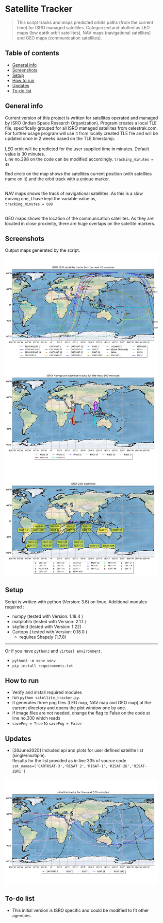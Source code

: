 # Satellite Tracker
> This script tracks and maps predicted orbits paths (from the current time) for ISRO managed satellites. Categorized and plotted as LEO maps (low earth orbit satellites), NAV maps (navigational satellites) and GEO maps (communication satellites).    


## Table of contents
* [General info](#general-info)
* [Screenshots](#screenshots)
* [Setup](#setup)
* [How to run ](#how)
* [Updates](#updates)
* [To-do list](#to-do)

## General info
Current version of this project is written for satellites operated and managed by ISRO (Indian Space Research Organization). Program creates a local TLE file, specifically grouped for all ISRO managed satellites from celestrak.com. For further usage program will use it from locally created TLE file and will be updated once in 2 weeks based on the TLE timestamp.   
&nbsp;   
LEO orbit will be predicted for the user supplied time in minutes. Default value is 30 minutes.    
Line no.298 on the code can be modified accordingly.
`tracking_minutes = 45`   

Red circle on the map shows the satellites current position (with satellites name on it) and the orbit track with a unique marker.   

&nbsp;   
NAV maps shows the track of navigational satellites. As this is a slow moving one, I have kept the variable value as,    
`tracking_minutes = 600`   

&nbsp;   
GEO maps shows the location of the communication satellites. As they are located in close proximity, there are huge overlaps on the satellite markers.    

## Screenshots
Output maps generated by the script.    
![results](./img/leo_tracking.png)   
![results](./img/nav_tracking.png) 
![results](./img/geo_tracking.png)
## Setup
Script is written with python (Version: 3.6) on linux. Additional modules required :   

* numpy  (tested with Version: 1.18.4 )
* matplotlib  (tested with Version: 2.1.1 )
* skyfield (tested with Version: 1.22)
* Cartopy ( tested with Version: 0.18.0 )
    * requires Shapely (1.7.0)

---
Or if you have `python3` and `virtual environment`,

- `python3 -m venv venv`
- `pip install requirements.txt`

## How to run   
* Verify and install required modules 
* run `python satellite_tracker.py`. 
* It generates three png files (LEO map, NAV map and GEO map) at the current directory and opens the plot window one by one.  
* If image files are not needed, change the flag to False on the code at line no.300 which reads    
* `savePng = True` to `savePng = False` 

## Updates
* [28June2020] Included api and plots for user defined satellite list (single/multiple).    
Results for the list provided as in line 335 of source code   
`sat_names=['CARTOSAT-3','RISAT 2','RISAT-1','RISAT-2B','RISAT-2BR1']`  

 ![results](./img/sats_tracking.png)


## To-do list
* This initial version is ISRO specific and could be modified to fit other agencies.

